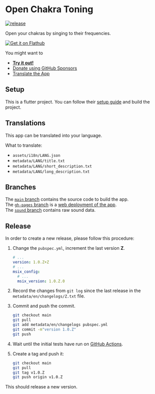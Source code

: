 # Open Chakra Toning

[![release](https://github.com/niccokunzmann/open_chakra_toning/actions/workflows/release.yml/badge.svg)](https://github.com/niccokunzmann/open_chakra_toning/actions/workflows/release.yml)

Open your chakras by singing to their frequencies.

[![Get it on Flathub](https://flathub.org/api/badge?locale=en)](https://flathub.org/apps/eu.quelltext.open_chakra_toning)

You might want to

- **[Try it out!][web]**
- [Donate using GitHub Sponsors][gh-sponsors]
- [Translate the App][translate]

## Setup

This is a flutter project. You can follow their [setup guide](https://docs.flutter.dev/get-started/install)
and build the project.

## Translations

This app can be translated into your language.

What to translate:

- `assets/i18n/LANG.json`
- `metadata/LANG/title.txt`
- `metadata/LANG/short_description.txt`
- `metadata/LANG/long_description.txt`

## Branches

The [`main` branch](https://github.com/niccokunzmann/open_chakra_toning/tree/main) contains the source code to build the app.  
The [`gh-pages` branch](https://github.com/niccokunzmann/open_chakra_toning/tree/gh-pages) is a [web deployment of the app][web].  
The [`sound` branch](https://github.com/niccokunzmann/open_chakra_toning/tree/sound) contains raw sound data.  

## Release

In order to create a new release, please follow this procedure:

1. Change the `pubspec.yml`, increment the last version **Z**.

   ```yaml
   # ...
   version: 1.0.Z+Z
   # ...
   msix_config:
     # ...
     msix_version: 1.0.Z.0
   ```

2. Record the changes from `git log` since the last release in the `metadata/en/changelogs/Z.txt` file.
3. Commit and push the commit.

   ```sh
   git checkout main
   git pull
   git add metadata/en/changelogs pubspec.yml
   git commit -m"version 1.0.Z"
   git push
   ```

4. Wait until the initial tests have run on [GitHub Actions][actions].
5. Create a tag and push it:

   ```sh
   git checkout main
   git pull
   git tag v1.0.Z
   git push origin v1.0.Z
   ```

This should release a new version.

[web]: https://niccokunzmann.github.io/open_chakra_toning/
[gh-sponsors]: https://github.com/sponsors/niccokunzmann
[actions]: https://github.com/niccokunzmann/open_chakra_toning/actions
[translate]: https://app.transifex.com/mundraub-android/open-chakra-toning/dashboard/
